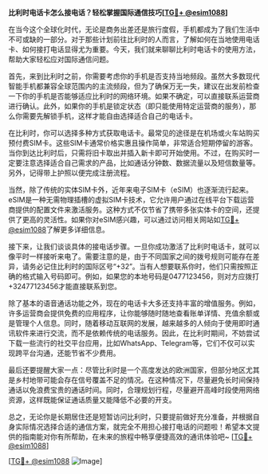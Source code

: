 **比利时电话卡怎么接电话？轻松掌握国际通信技巧[[TG💪+ @esim1088](https://t.me/s/esim1088)]**

在当今这个全球化时代，无论是商务出差还是旅行度假，手机都成为了我们生活中不可或缺的一部分。对于那些计划前往比利时的人而言，了解如何在当地使用电话卡、如何接打电话显得尤为重要。今天，我们就来聊聊比利时电话卡的使用方法，帮助大家轻松应对国际通信问题。

首先，来到比利时之前，你需要考虑你的手机是否支持当地频段。虽然大多数现代智能手机都兼容全球范围内的主流频段，但为了确保万无一失，建议在出发前检查一下你的手机是否能够适应比利时的网络环境。如果不确定，可以直接联系运营商进行确认。此外，如果你的手机是锁定状态（即只能使用特定运营商的服务），那么你需要先解锁手机，这样才能自由选择适合自己的电话卡。

在比利时，你可以选择多种方式获取电话卡。最常见的途径是在机场或火车站购买预付费SIM卡。这些SIM卡通常价格实惠且操作简单，非常适合短期停留的游客。当你到达比利时后，只需将旧卡取出并插入新卡即可开始使用。不过，在购买时一定要注意选择适合自己需求的产品，比如通话分钟数、数据流量以及短信数量等。另外，记得带上护照以便完成注册流程。

当然，除了传统的实体SIM卡外，近年来电子SIM卡（eSIM）也逐渐流行起来。eSIM是一种无需物理插槽的虚拟SIM卡技术，它允许用户通过在线平台下载运营商提供的配置文件来激活服务。这种方式不仅节省了携带多张实体卡的空间，还提供了更高的灵活性。如果你对eSIM感兴趣，可以通过访问相关网站如[TG💪+ @esim1088](https://t.me/s/esim1088)了解更多详细信息。

接下来，让我们谈谈具体的接电话步骤。一旦你成功激活了比利时电话卡，就可以像平时一样接听来电了。需要注意的是，由于不同国家之间的拨号规则可能存在差异，请务必记住比利时的国际区号“+32”。当有人想要联系你时，他们只需按照正确的格式输入号码即可。例如，如果您的本地号码是0477123456，则对方应拨打+32477123456才能直接联系到您。

除了基本的语音通话功能之外，现在的电话卡大多还支持丰富的增值服务。例如，许多运营商会提供免费的应用程序，让你能够随时随地查看账单详情、充值余额或是管理个人信息。同时，随着移动互联网的发展，越来越多的人倾向于使用即时通讯软件来进行交流，而不是依赖传统的电话服务。因此，在比利时期间，不妨尝试下载一些流行的社交平台应用，比如WhatsApp、Telegram等，它们不仅可以实现跨平台沟通，还能节省不少费用。

最后还要提醒大家一点：尽管比利时是一个高度发达的欧洲国家，但部分地区尤其是乡村地带可能会存在信号覆盖不足的情况。在这种情况下，尽量避免长时间保持通话以免浪费宝贵的通话时间。同时，合理规划行程，尽量避开高峰时段使用网络资源，这样既能保证通话质量又能降低不必要的开支。

总之，无论你是长期居住还是短暂访问比利时，只要提前做好充分准备，并根据自身实际情况选择合适的通信方案，就完全不用担心接打电话的问题啦！希望本文提供的指南能对你有所帮助，在未来的旅程中畅享便捷高效的通讯体验吧~ [[TG💪+ @esim1088](https://t.me/s/esim1088)]

[[TG💪+ @esim1088](https://t.me/s/esim1088) ![Image](https://i.postimg.cc/4NQfJmqS/Snipaste-2025-05-13-00-14-12.png)]